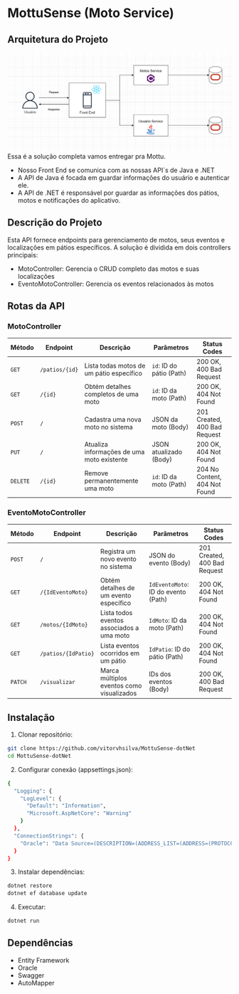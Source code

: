 # MottuSense (Moto Service)

## Arquitetura do Projeto
<img src="https://github.com/vitorvhsilva/MottuSense-dotNet/blob/main/assets/arquitetura_mottusense.png">
Essa é a solução completa vamos entregar pra Mottu.

- Nosso Front End se comunica com as nossas API`s de Java e .NET
- A API de Java é focada em guardar informações do usuário e autenticar ele.
- A API de .NET é responsável por guardar as informações dos pátios, motos e notificações do aplicativo. 


## Descrição do Projeto
Esta API fornece endpoints para gerenciamento de motos, seus eventos e localizações em pátios específicos. A solução é dividida em dois controllers principais:
- MotoController: Gerencia o CRUD completo das motos e suas localizações
- EventoMotoController: Gerencia os eventos relacionados às motos

## Rotas da API

### MotoController

| Método | Endpoint               | Descrição                                  | Parâmetros                           | Status Codes                        |
|--------|------------------------|-------------------------------------------|--------------------------------------|-------------------------------------|
| `GET`  | `/patios/{id}`         | Lista todas motos de um pátio específico  | `id`: ID do pátio (Path)            | 200 OK, 400 Bad Request             |
| `GET`  | `/{id}`                | Obtém detalhes completos de uma moto      | `id`: ID da moto (Path)             | 200 OK, 404 Not Found               |
| `POST` | `/`                    | Cadastra uma nova moto no sistema         | JSON da moto (Body)                 | 201 Created, 400 Bad Request        |
| `PUT`  | `/`                    | Atualiza informações de uma moto existente| JSON atualizado (Body)              | 200 OK, 404 Not Found               |
| `DELETE`| `/{id}`               | Remove permanentemente uma moto           | `id`: ID da moto (Path)             | 204 No Content, 404 Not Found       |

### EventoMotoController 

| Método | Endpoint               | Descrição                                  | Parâmetros                           | Status Codes                        |
|--------|------------------------|-------------------------------------------|--------------------------------------|-------------------------------------|
| `POST` | `/`                    | Registra um novo evento no sistema        | JSON do evento (Body)               | 201 Created, 400 Bad Request        |
| `GET`  | `/{IdEventoMoto}`      | Obtém detalhes de um evento específico    | `IdEventoMoto`: ID do evento (Path) | 200 OK, 404 Not Found               |
| `GET`  | `/motos/{IdMoto}`      | Lista todos eventos associados a uma moto | `IdMoto`: ID da moto (Path)         | 200 OK, 404 Not Found               |
| `GET`  | `/patios/{IdPatio}`    | Lista eventos ocorridos em um pátio       | `IdPatio`: ID do pátio (Path)       | 200 OK, 404 Not Found               |
| `PATCH`| `/visualizar`          | Marca múltiplos eventos como visualizados | IDs dos eventos (Body)              | 200 OK, 400 Bad Request             |

## Instalação

1. Clonar repositório:
```bash
git clone https://github.com/vitorvhsilva/MottuSense-dotNet
cd MottuSense-dotNet
```

2. Configurar conexão (appsettings.json):
```bash
{
  "Logging": {
    "LogLevel": {
      "Default": "Information",
      "Microsoft.AspNetCore": "Warning"
    }
  },
  "ConnectionStrings": {
    "Oracle": "Data Source=(DESCRIPTION=(ADDRESS_LIST=(ADDRESS=(PROTOCOL=TCP)(HOST=)(PORT=))) (CONNECT_DATA=(SERVER=DEDICATED)(SID=ORCL)));User Id=;Password=;"
  }
}
```
3. Instalar dependências:
```bash
dotnet restore
dotnet ef database update
```
4. Executar:
```bash
dotnet run
```

## Dependências
- Entity Framework
- Oracle
- Swagger
- AutoMapper
